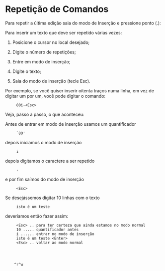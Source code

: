 Repetição de Comandos
=====================

Para repetir a última edição saia do modo de Inserção e pressione ponto (.):

Para inserir um texto que deve ser repetido várias vezes:

1.  Posicione o cursor no local desejado;

2.  Digite o número de repetições;

3.  Entre em modo de inserção;

4.  Digite o texto;

5.  Saia do modo de inserção (tecle Esc).

Por exemplo, se você quiser inserir oitenta traços numa linha, em vez de
digitar um por um, você pode digitar o comando:

         80i-<Esc>

Veja, passo a passo, o que aconteceu:

Antes de entrar em modo de inserção usamos um quantificador

         `80'

depois iniciamos o modo de inserção

         i

depois digitamos o caractere a ser repetido

         -

e por fim saímos do modo de inserção

         <Esc>

Se desejássemos digitar 10 linhas com o texto

         isto é um teste

deveríamos então fazer assim:

         <Esc> .. para ter certeza que ainda estamos no modo normal
         10 ..... quantificador antes
         i ...... entrar no modo de inserção
         isto é um teste <Enter>
         <Esc> .. voltar ao modo normal




        ^r^w

